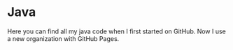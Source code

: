# Java
Here you can find all my java code when I first started on GitHub. 
Now I use a new organization with GitHub Pages.
